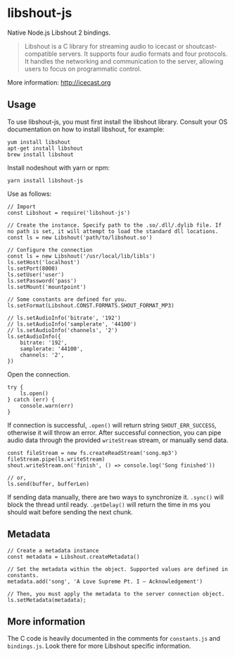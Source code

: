 libshout-js
===================
Native Node.js Libshout 2 bindings.

>Libshout is a C library for streaming audio to icecast or shoutcast-compatible servers. It supports four audio formats and four protocols. It handles the networking and communication to the server, allowing users to focus on programmatic control.

More information: http://icecast.org

Usage
-------------
To use libshout-js, you must first install the libshout library. Consult your OS documentation on how to install libshout, for example:

    yum install libshout
    apt-get install libshout    
    brew install libshout

Install nodeshout with yarn or npm:

    yarn install libshout-js

Use as follows:

    // Import
    const Libshout = require('libshout-js')

    // Create the instance. Specify path to the .so/.dll/.dylib file. If no path is set, it will attempt to load the standard dll locations.
    const ls = new Libshout('path/to/libshout.so')

    // Configure the connection
    const ls = new Libshout('/usr/local/lib/libls')
    ls.setHost('localhost')
    ls.setPort(8000)
    ls.setUser('user')
    ls.setPassword('pass')
    ls.setMount('mountpoint')

    // Some constants are defined for you.
    ls.setFormat(Libshout.CONST.FORMATS.SHOUT_FORMAT_MP3)

    // ls.setAudioInfo('bitrate', '192')
    // ls.setAudioInfo('samplerate', '44100')
    // ls.setAudioInfo('channels', '2')
    ls.setAudioInfo({
        bitrate: '192',
        samplerate: '44100',
        channels: '2',
    })

Open the connection.

    try {
        ls.open()
    } catch (err) {
        console.warn(err)
    }

If connection is successful, `.open()` will return string `SHOUT_ERR_SUCCESS`, otherwise it will throw an error. After successful connection, you can pipe audio data through the provided `writeStream` stream, or manually send data.

    const fileStream = new fs.createReadStream('song.mp3')
    fileStream.pipe(ls.writeStream)
    shout.writeStream.on('finish', () => console.log('Song finished'))

    // or,
    ls.send(buffer, bufferLen)

If sending data manually, there are two ways to synchronize it.
`.sync()` will block the thread until ready.
`.getDelay()` will return the time in ms you should wait before sending the next chunk.

Metadata
-------------
```
// Create a metadata instance
const metadata = Libshout.createMetadata()

// Set the metadata within the object. Supported values are defined in constants.
metadata.add('song', 'A Love Supreme Pt. I – Acknowledgement')

// Then, you must apply the metadata to the server connection object.
ls.setMetadata(metadata);
```

More information
-------------
The C code is heavily documented in the comments for `constants.js` and `bindings.js`. Look there for more Libshout specific information.
